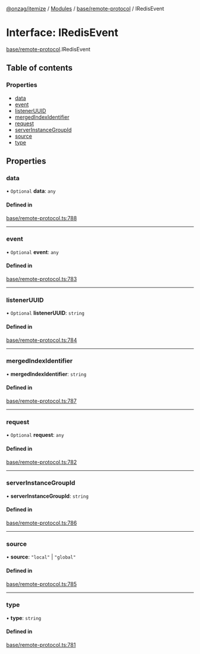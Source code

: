 [@onzag/itemize](../README.md) / [Modules](../modules.md) / [base/remote-protocol](../modules/base_remote_protocol.md) / IRedisEvent

# Interface: IRedisEvent

[base/remote-protocol](../modules/base_remote_protocol.md).IRedisEvent

## Table of contents

### Properties

- [data](base_remote_protocol.IRedisEvent.md#data)
- [event](base_remote_protocol.IRedisEvent.md#event)
- [listenerUUID](base_remote_protocol.IRedisEvent.md#listeneruuid)
- [mergedIndexIdentifier](base_remote_protocol.IRedisEvent.md#mergedindexidentifier)
- [request](base_remote_protocol.IRedisEvent.md#request)
- [serverInstanceGroupId](base_remote_protocol.IRedisEvent.md#serverinstancegroupid)
- [source](base_remote_protocol.IRedisEvent.md#source)
- [type](base_remote_protocol.IRedisEvent.md#type)

## Properties

### data

• `Optional` **data**: `any`

#### Defined in

[base/remote-protocol.ts:788](https://github.com/onzag/itemize/blob/f2db74a5/base/remote-protocol.ts#L788)

___

### event

• `Optional` **event**: `any`

#### Defined in

[base/remote-protocol.ts:783](https://github.com/onzag/itemize/blob/f2db74a5/base/remote-protocol.ts#L783)

___

### listenerUUID

• `Optional` **listenerUUID**: `string`

#### Defined in

[base/remote-protocol.ts:784](https://github.com/onzag/itemize/blob/f2db74a5/base/remote-protocol.ts#L784)

___

### mergedIndexIdentifier

• **mergedIndexIdentifier**: `string`

#### Defined in

[base/remote-protocol.ts:787](https://github.com/onzag/itemize/blob/f2db74a5/base/remote-protocol.ts#L787)

___

### request

• `Optional` **request**: `any`

#### Defined in

[base/remote-protocol.ts:782](https://github.com/onzag/itemize/blob/f2db74a5/base/remote-protocol.ts#L782)

___

### serverInstanceGroupId

• **serverInstanceGroupId**: `string`

#### Defined in

[base/remote-protocol.ts:786](https://github.com/onzag/itemize/blob/f2db74a5/base/remote-protocol.ts#L786)

___

### source

• **source**: ``"local"`` \| ``"global"``

#### Defined in

[base/remote-protocol.ts:785](https://github.com/onzag/itemize/blob/f2db74a5/base/remote-protocol.ts#L785)

___

### type

• **type**: `string`

#### Defined in

[base/remote-protocol.ts:781](https://github.com/onzag/itemize/blob/f2db74a5/base/remote-protocol.ts#L781)
